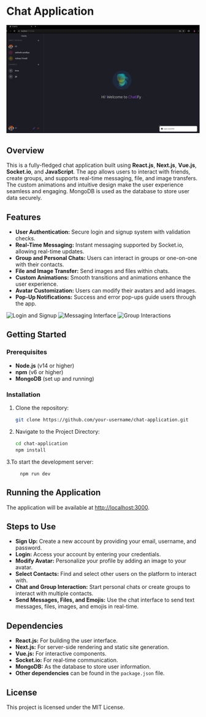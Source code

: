 # Chat Application

![Chat Application](readmeimages/mainpage.png)

## Overview

This is a fully-fledged chat application built using **React.js**, **Next.js**, **Vue.js**, **Socket.io**, and **JavaScript**. The app allows users to interact with friends, create groups, and supports real-time messaging, file, and image transfers. The custom animations and intuitive design make the user experience seamless and engaging. MongoDB is used as the database to store user data securely.

## Features

- **User Authentication:** Secure login and signup system with validation checks.
- **Real-Time Messaging:** Instant messaging supported by Socket.io, allowing real-time updates.
- **Group and Personal Chats:** Users can interact in groups or one-on-one with their contacts.
- **File and Image Transfer:** Send images and files within chats.
- **Custom Animations:** Smooth transitions and animations enhance the user experience.
- **Avatar Customization:** Users can modify their avatars and add images.
- **Pop-Up Notifications:** Success and error pop-ups guide users through the app.

![Login and Signup](path_to_your_image_2.png)
![Messaging Interface](path_to_your_image_3.png)
![Group Interactions](path_to_your_image_4.png)

## Getting Started

### Prerequisites

- **Node.js** (v14 or higher)
- **npm** (v6 or higher)
- **MongoDB** (set up and running)

### Installation

1. Clone the repository:

   ```bash
   git clone https://github.com/your-username/chat-application.git
2. Navigate to the Project Directory:

   ```bash
   cd chat-application
   npm install


3.To start the development server:

    
         npm run dev


## Running the Application

The application will be available at [http://localhost:3000](http://localhost:3000).

## Steps to Use

- **Sign Up:** Create a new account by providing your email, username, and password.
- **Login:** Access your account by entering your credentials.
- **Modify Avatar:** Personalize your profile by adding an image to your avatar.
- **Select Contacts:** Find and select other users on the platform to interact with.
- **Chat and Group Interaction:** Start personal chats or create groups to interact with multiple contacts.
- **Send Messages, Files, and Emojis:** Use the chat interface to send text messages, files, images, and emojis in real-time.

## Dependencies

- **React.js:** For building the user interface.
- **Next.js:** For server-side rendering and static site generation.
- **Vue.js:** For interactive components.
- **Socket.io:** For real-time communication.
- **MongoDB:** As the database to store user information.
- **Other dependencies** can be found in the `package.json` file.

## License

This project is licensed under the MIT License.

